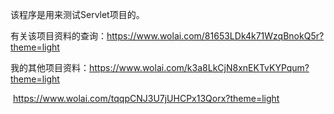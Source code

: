该程序是用来测试Servlet项目的。

有关该项目资料的查询：https://www.wolai.com/81653LDk4k71WzqBnokQ5r?theme=light

我的其他项目资料：https://www.wolai.com/k3a8LkCjN8xnEKTvKYPqum?theme=light

​								  https://www.wolai.com/tqqpCNJ3U7jUHCPx13Qorx?theme=light
